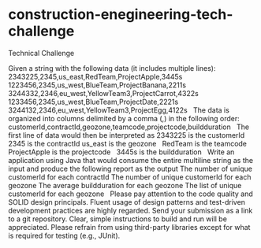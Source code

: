 # construction-enegineering-tech-challenge
Technical Challenge

Given a string with the following data (it includes multiple lines):
2343225,2345,us_east,RedTeam,ProjectApple,3445s
1223456,2345,us_west,BlueTeam,ProjectBanana,2211s
3244332,2346,eu_west,YellowTeam3,ProjectCarrot,4322s
1233456,2345,us_west,BlueTeam,ProjectDate,2221s
3244132,2346,eu_west,YellowTeam3,ProjectEgg,4122s 
 
The data is organized into columns delimited by a comma (,) in the following order:
customerId,contractId,geozone,teamcode,projectcode,buildduration 
 
The first line of data would then be interpreted as
2343225 is the customerId  
2345 is the contractId
us_east is the geozone  
RedTeam is the teamcode  
ProjectApple is the projectcode  
3445s is the buildduration 
 
Write an application using Java that would consume the entire multiline string as the input
and produce the following report as the output
The number of unique customerId for each contractId
The number of unique customerId for each geozone
The average buildduration for each geozone
The list of unique customerId for each geozone 
 
Please pay attention to the code quality and SOLID design principals. Fluent usage of
design patterns and test-driven development practices are highly regarded.
Send your submission as a link to a git repository. Clear, simple instructions to build and run
will be appreciated. Please refrain from using third-party libraries except for what is required
for testing (e.g., JUnit).
